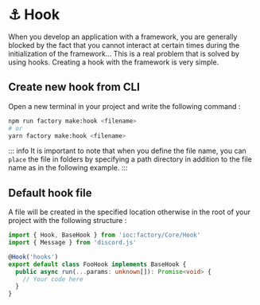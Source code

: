 # ⚓ Hook
When you develop an application with a framework, you are generally blocked by the fact that you cannot interact at certain times during the initialization of the framework...
This is a real problem that is solved by using hooks. Creating a hook with the framework is very simple.

## Create new hook from CLI
Open a new terminal in your project and write the following command :

```bash
npm run factory make:hook <filename>
# or
yarn factory make:hook <filename>
```
::: info
It is important to note that when you define the file name, you can `place` the file in folders by specifying a path directory in addition to the file name as in the following example.
:::

## Default hook file
A file will be created in the specified location otherwise in the root of your project with the following structure :

```ts
import { Hook, BaseHook } from 'ioc:factory/Core/Hook'
import { Message } from 'discord.js'

@Hook('hooks')
export default class FooHook implements BaseHook {
  public async run(...params: unknown[]): Promise<void> {
    // Your code here
  }
}
```